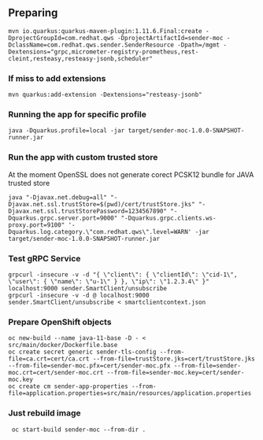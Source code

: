 ## Preparing 
```shell script
mvn io.quarkus:quarkus-maven-plugin:1.11.6.Final:create -DprojectGroupId=com.redhat.qws -DprojectArtifactId=sender-moc -DclassName=com.redhat.qws.sender.SenderResource -Dpath=/mgmt -Dextensions="grpc,micrometer-registry-prometheus,rest-cleint,resteasy,resteasy-jsonb,scheduler"
```
### If miss to add extensions
```shell script
mvn quarkus:add-extension -Dextensions="resteasy-jsonb"
```

### Running the app for specific profile
```shell script
java -Dquarkus.profile=local -jar target/sender-moc-1.0.0-SNAPSHOT-runner.jar
```

### Run the app with custom trusted store
At the moment OpenSSL does not generate corect PCSK12 bundle for JAVA trusted store
```shell script
java "-Djavax.net.debug=all" "-Djavax.net.ssl.trustStore=$(pwd)/cert/trustStore.jks" "-Djavax.net.ssl.trustStorePassword=1234567890" "-Dquarkus.grpc.server.port=9000" "-Dquarkus.grpc.clients.ws-proxy.port=9100" '-Dquarkus.log.category.\"com.redhat.qws\".level=WARN' -jar target/sender-moc-1.0.0-SNAPSHOT-runner.jar
```

### Test gRPC Service
```shell script
grpcurl -insecure -v -d "{ \"client\": { \"clientId\": \"cid-1\", \"user\": { \"name\": \"u-1\" } }, \"ip\": \"1.2.3.4\" }" localhost:9000 sender.SmartClient/unsubscribe
grpcurl -insecure -v -d @ localhost:9000 sender.SmartClient/unsubscribe < smartclientcontext.json
```

### Prepare OpenShift objects
```shell script
oc new-build --name java-11-base -D - < src/main/docker/Dockerfile.base
oc create secret generic sender-tls-config --from-file=ca.crt=cert/ca.crt --from-file=trustStore.jks=cert/trustStore.jks --from-file=sender-moc.pfx=cert/sender-moc.pfx --from-file=sender-moc.crt=cert/sender-moc.crt --from-file=sender-moc.key=cert/sender-moc.key
oc create cm sender-app-properties --from-file=application.properties=src/main/resources/application.properties
```

### Just rebuild image
```shell script
 oc start-build sender-moc --from-dir .
```
